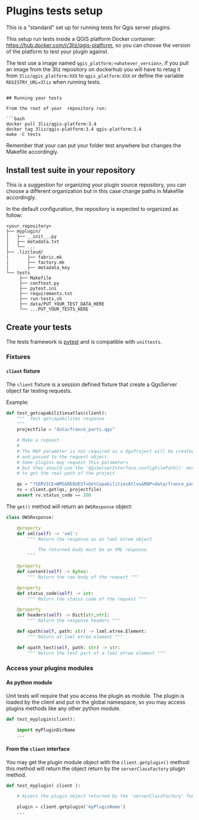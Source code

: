 # Plugins tests setup

This is a "standard" set up for running tests for Qgis server plugins.

This setup run tests inside a QGIS platform Docker container: https://hub.docker.com/r/3liz/qgis-platform,
so you can choose the version of the platform to test your plugin against.

The test use a image named `qgis_platform:<whatever_version>`, if you pull an image from the 3liz
repository on dockerhub you will have to  retag it from `3liz/qgis_platform:XXX` to `qgis_platform:XXX` or
define the variable `REGISTRY_URL=3liz` when running tests.
``` tests

## Running your tests

From the root of your  repository run:

```bash
docker pull 3liz/qgis-platform:3.4
docker tag 3liz/qgis-platform:3.4 qgis-platform:3.4
make -C tests
```

Remember that your can put your folder test anywhere but changes the Makefile accordingly.

## Install test suite in your repository

This is a suggestion for organizing your plugin source repository, you can
choose a different organization but in this case change paths in Makefile accordingly.

In the default configuration, the repository is expected to organized as follow:

```
<your_repository>
├── myplugin/
│   ├── __init__.py
│   ├── metadata.txt
│   └── ...
├── .lizcloud/
|       ├── fabric.mk
|       ├── factory.mk
|       ├── metadata_key
└── tests
     ├── Makefile
     ├── conftest.py
     ├── pytest.ini
     ├── requirements.txt
     ├── run-tests.sh
     ├── data/PUT_YOUR_TEST_DATA_HERE
     └── ...PUT_YOUR_TESTS_HERE
```

## Create your tests

The tests framework is [pytest](https://pytest.org/en/latest/) and is compatible with `unittests`.

### Fixtures 

#### `client` fixture

The `client` fixture is a session defined fixture that create a QgsServer object far testing requests.

Example:

```python
def test_getcapabilitiesatlas(client):
    """  Test getcapabilites response
    """
    projectfile = "data/france_parts.qgs"

    # Make a request
    #
    # The MAP parameter is not required as a QgsProject will be created 
    # and passed to the request object.
    # Some plugins may request this parameters
    # but they should use the 'QgsServerInterface.configFilePath()' method
    # to get the real path of the project

    qs = "?SERVICE=WMS&REQUEST=GetCapabilitiesAtlas&MAP=data/france_parts.qgs"
    rv = client.get(qs, projectfile)
    assert rv.status_code == 200

```

The `get()` method will return an `OWSResponse` object:

```python
class OWSResponse:

    @property
    def xml(self) -> 'xml':
        """ Return the response as an lxml etree object 

            The returned body must be an XML response
        """

    @property
    def content(self) -> bytes:
        """ Return the raw body of the request """

    @property
    def status_code(self) -> int:
        """ Return the status code of the request """ 

    @property
    def headers(self) -> Dict[str,str]:
        """ Return the response headers """

    def xpath(self, path: str) -> lxml.etree.Element:
        """ Return at lxml etree element """

    def xpath_text(self, path: str) -> str:
        """ Return the text part of a lxml etree element """

```

### Access your plugins modules

#### As python module

Unit tests will require that you access the plugin as  module. The plugin is loaded by the client and
put in the global namespace, so you may access plugins methods like any other python module.

```python
def test_myplugin(client):

    import myPluginDirName
    ...
```

#### From the `client` interface

You may get the plugin module object with the `client.getplugin()` method: this method 
will return the object return by the `serverClassFactory` plugin method.

```python
def test_myplugin( client ):

    # Access the plugin object returned by the 'serverClassFactory' function.

    plugin = client.getplugin('myPluginName') 
    ...
``` 
